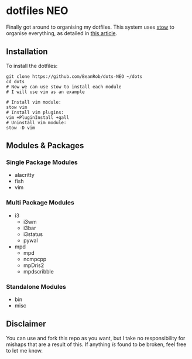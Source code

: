 # dotfiles NEO
Finally got around to organising my dotfiles. This system uses
[stow](http://www.gnu.org/software/stow/) to organise everything, as detailed
in [this article](https://brandon.invergo.net/news/2012-05-26-using-gnu-stow-to-manage-your-dotfiles.html).

## Installation
To install the dotfiles:
```
git clone https://github.com/BeanRob/dots-NEO ~/dots
cd dots
# Now we can use stow to install each module
# I will use vim as an example

# Install vim module:
stow vim
# Install vim plugins:
vim +PluginInstall +qall
# Uninstall vim module:
stow -D vim
```

## Modules & Packages

### Single Package Modules
- alacritty
- fish
- vim

### Multi Package Modules
- i3
    - i3wm
    - i3bar
    - i3status
    - pywal
- mpd
    - mpd
    - ncmpcpp
    - mpDris2
    - mpdscribble

### Standalone Modules
- bin
- misc

## Disclaimer
You can use and fork this repo as you want, but I take no responsibility for
mishaps that are a result of this. If anything *is* found to be broken, feel
free to let me know.
